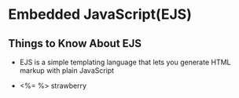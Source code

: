 # Embedded JavaScript(EJS)

## Things to Know About EJS

- EJS is a simple templating language that lets you generate HTML markup with plain JavaScript

- <%= %> strawberry
